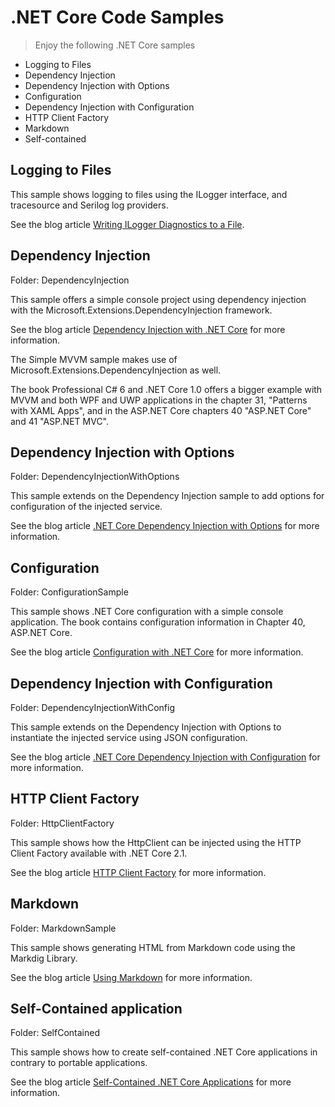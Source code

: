 # .NET Core Code Samples

> Enjoy the following .NET Core samples

* Logging to Files
* Dependency Injection
* Dependency Injection with Options
* Configuration
* Dependency Injection with Configuration
* HTTP Client Factory
* Markdown
* Self-contained

## Logging to Files

This sample shows logging to files using the ILogger interface, and tracesource and Serilog log providers.

See the blog article [Writing ILogger Diagnostics to a File](https://csharp.christiannagel.com/2018/11/13/iloggertofile/).

## Dependency Injection

Folder: DependencyInjection

This sample offers a simple console project using dependency injection with the Microsoft.Extensions.DependencyInjection framework.

See the blog article [Dependency Injection with .NET Core](https://csharp.christiannagel.com/2016/06/04/dependencyinjection/ "Dependency Inection") for more information.

The Simple MVVM sample makes use of Microsoft.Extensions.DependencyInjection as well.

The book Professional C# 6 and .NET Core 1.0 offers a bigger example with MVVM and both WPF and UWP applications in the chapter 31, "Patterns with XAML Apps", and in the ASP.NET Core chapters 40 "ASP.NET Core" and 41 "ASP.NET MVC". 

## Dependency Injection with Options

Folder: DependencyInjectionWithOptions

This sample extends on the Dependency Injection sample to add options for configuration of the injected service.

See the blog article [.NET Core Dependency Injection with Options](https://csharp.christiannagel.com/2016/07/27/diwithoptions/ "DI with Options") for more information.

## Configuration

Folder: ConfigurationSample

This sample shows .NET Core configuration with a simple console application. The book contains configuration information in Chapter 40, ASP.NET Core.

See the blog article [Configuration with .NET Core](https://csharp.christiannagel.com/2016/08/02/netcoreconfiguration/ "Configuration") for more information.

## Dependency Injection with Configuration

Folder: DependencyInjectionWithConfig

This sample extends on the Dependency Injection with Options to instantiate the injected service using JSON configuration.

See the blog article [.NET Core Dependency Injection with Configuration](https://csharp.christiannagel.com/2016/08/16/diwithconfiguration/ "DI with Configuration") for more information.

## HTTP Client Factory

Folder: HttpClientFactory

This sample shows how the HttpClient can be injected using the HTTP Client Factory available with .NET Core 2.1.

See the blog article [HTTP Client Factory](https://csharp.christiannagel.com/2018/06/05/httpclient/ "HTTP Client Factory") for more information.

## Markdown

Folder: MarkdownSample

This sample shows generating HTML from Markdown code using the Markdig Library.

See the blog article [Using Markdown](https://csharp.christiannagel.com/2016/07/03/markdown/ "Using Markdown") for more information.

## Self-Contained application

Folder: SelfContained

This sample shows how to create self-contained .NET Core applications in contrary to portable applications.

See the blog article [Self-Contained .NET Core Applications](https://csharp.christiannagel.com/2016/08/11/selfcontained/ ".NET Core Self-contained") for more information.
